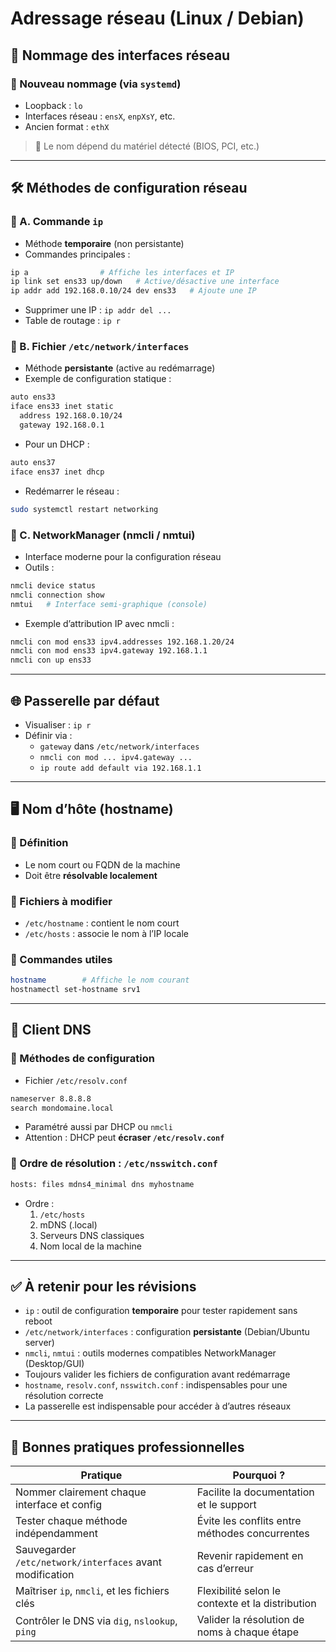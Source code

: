 # Adressage réseau (Linux / Debian)

## 🧭 Nommage des interfaces réseau

### 🔹 Nouveau nommage (via `systemd`)

- Loopback : `lo`
- Interfaces réseau : `ensX`, `enpXsY`, etc.
- Ancien format : `ethX`

> 🔧 Le nom dépend du matériel détecté (BIOS, PCI, etc.)

---

## 🛠️ Méthodes de configuration réseau

### 🔹 A. Commande `ip`

- Méthode **temporaire** (non persistante)
- Commandes principales :

```bash
ip a                # Affiche les interfaces et IP
ip link set ens33 up/down   # Active/désactive une interface
ip addr add 192.168.0.10/24 dev ens33   # Ajoute une IP
```

- Supprimer une IP : `ip addr del ...`
- Table de routage : `ip r`

### 🔹 B. Fichier `/etc/network/interfaces`

- Méthode **persistante** (active au redémarrage)
- Exemple de configuration statique :

```bash
auto ens33
iface ens33 inet static
  address 192.168.0.10/24
  gateway 192.168.0.1
```

- Pour un DHCP :

```bash
auto ens37
iface ens37 inet dhcp
```

- Redémarrer le réseau :

```bash
sudo systemctl restart networking
```

### 🔹 C. NetworkManager (nmcli / nmtui)

- Interface moderne pour la configuration réseau
- Outils :

```bash
nmcli device status
nmcli connection show
nmtui   # Interface semi-graphique (console)
```

- Exemple d’attribution IP avec nmcli :

```bash
nmcli con mod ens33 ipv4.addresses 192.168.1.20/24
nmcli con mod ens33 ipv4.gateway 192.168.1.1
nmcli con up ens33
```

---

## 🌐 Passerelle par défaut

- Visualiser : `ip r`
- Définir via :
    - `gateway` dans `/etc/network/interfaces`
    - `nmcli con mod ... ipv4.gateway ...`
    - `ip route add default via 192.168.1.1`

---

## 🖥️ Nom d’hôte (hostname)

### 🔹 Définition

- Le nom court ou FQDN de la machine
- Doit être **résolvable localement**

### 🔹 Fichiers à modifier

- `/etc/hostname` : contient le nom court
- `/etc/hosts` : associe le nom à l’IP locale

### 🔹 Commandes utiles

```bash
hostname        # Affiche le nom courant
hostnamectl set-hostname srv1
```

---

## 🧩 Client DNS

### 🔹 Méthodes de configuration

- Fichier `/etc/resolv.conf`

```bash
nameserver 8.8.8.8
search mondomaine.local
```

- Paramétré aussi par DHCP ou `nmcli`
- Attention : DHCP peut **écraser `/etc/resolv.conf`**

### 🔹 Ordre de résolution : `/etc/nsswitch.conf`

```bash
hosts: files mdns4_minimal dns myhostname
```

- Ordre :
    1. `/etc/hosts`
    2. mDNS (.local)
    3. Serveurs DNS classiques
    4. Nom local de la machine

---
## ✅ À retenir pour les révisions

- `ip` : outil de configuration **temporaire** pour tester rapidement sans reboot
- `/etc/network/interfaces` : configuration **persistante** (Debian/Ubuntu server)
- `nmcli`, `nmtui` : outils modernes compatibles NetworkManager (Desktop/GUI)
- Toujours valider les fichiers de configuration avant redémarrage
- `hostname`, `resolv.conf`, `nsswitch.conf` : indispensables pour une résolution correcte
- La passerelle est indispensable pour accéder à d’autres réseaux

---
## 📌 Bonnes pratiques professionnelles

|Pratique|Pourquoi ?|
|---|---|
|Nommer clairement chaque interface et config|Facilite la documentation et le support|
|Tester chaque méthode indépendamment|Évite les conflits entre méthodes concurrentes|
|Sauvegarder `/etc/network/interfaces` avant modification|Revenir rapidement en cas d’erreur|
|Maîtriser `ip`, `nmcli`, et les fichiers clés|Flexibilité selon le contexte et la distribution|
|Contrôler le DNS via `dig`, `nslookup`, `ping`|Valider la résolution de noms à chaque étape|
